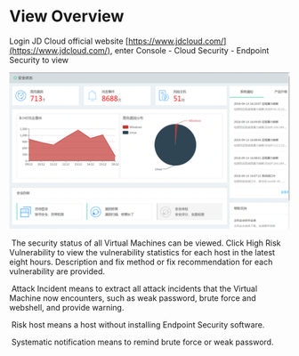 # View Overview

Login JD Cloud official website [https://www.jdcloud.com/](https://www.jdcloud.com/), enter Console - Cloud Security - Endpoint Security to view

![03-guide-status.png](https://github.com/jdcloudcom/cn/blob/endpion/image/Endpoint-Security/03-guide-status.png)

​        The security status of all Virtual Machines can be viewed. Click High Risk Vulnerability to view the vulnerability statistics for each host in the latest eight hours. Description and fix method or fix recommendation for each vulnerability are provided.

​	Attack Incident means to extract all attack incidents that the Virtual Machine now encounters, such as weak password, brute force and webshell, and provide warning.

​	Risk host means a host without installing Endpoint Security software.

​        Systematic notification means to remind brute force or weak password.

